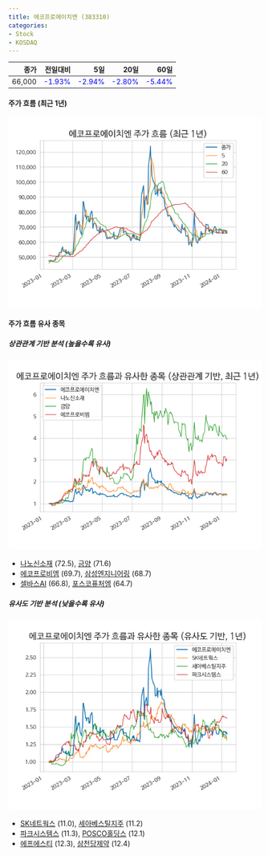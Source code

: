 ```yaml
---
title: 에코프로에이치엔 (383310)
categories:
- Stock
- KOSDAQ
---
```


|종가|전일대비|5일|20일|60일|
|---:|-------:|--:|---:|---:|
|66,000|<span style="color: blue">-1.93%</span>|<span style="color: blue">-2.94%</span>|<span style="color: blue">-2.80%</span>|<span style="color: blue">-5.44%</span>|

<!-- more -->


#### 주가 흐름 (최근 1년)
![383310](/assets/images/stock/383310.png)


#### 주가 흐름 유사 종목


##### 상관관계 기반 분석 (높을수록 유사)
![383310](/assets/images/stock/383310_corr.png)
- [나노신소재](/121600/) (72.5), [금양](/001570/) (71.6)
- [에코프로비엠](/247540/) (69.7), [삼성엔지니어링](/028050/) (68.7)
- [셀바스AI](/108860/) (66.8), [포스코퓨처엠](/003670/) (64.7)


##### 유사도 기반 분석 (낮을수록 유사)	
![383310](/assets/images/stock/383310_sim.png)
- [SK네트웍스](/001740/) (11.0), [세아베스틸지주](/001430/) (11.2)
- [파크시스템스](/140860/) (11.3), [POSCO홀딩스](/005490/) (12.1)
- [에프에스티](/036810/) (12.3), [삼천당제약](/000250/) (12.4)